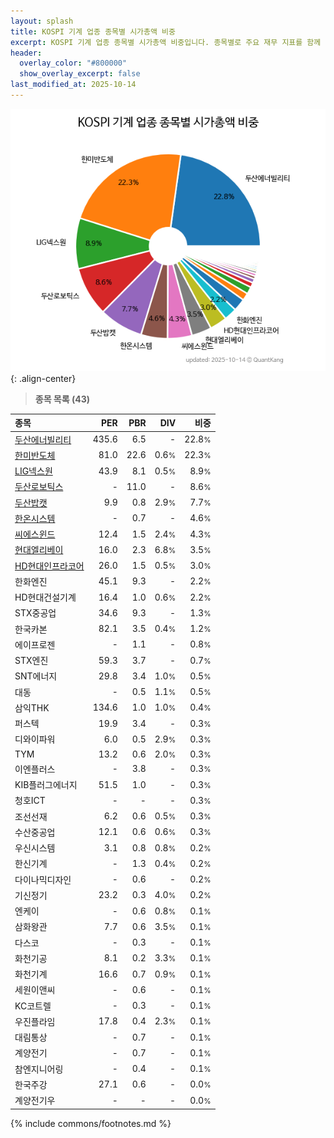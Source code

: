 ```yaml
---
layout: splash
title: KOSPI 기계 업종 종목별 시가총액 비중
excerpt: KOSPI 기계 업종 종목별 시가총액 비중입니다. 종목별로 주요 재무 지표를 함께 표시합니다.
header:
  overlay_color: "#800000"
  show_overlay_excerpt: false
last_modified_at: 2025-10-14
---
```



![KOSPI 기계 업종 종목별 시가총액 비중](/stats/sector/images/kospi_업종_기계_종목.png){: .align-center}


> **종목 목록 (43)**<a id="list"></a>

| **종목** | **PER** | **PBR** | **DIV** | **비중** |
| :------- | ------: | ------: | ------: | -------: |
| [두산에너빌리티](/034020/) | 435.6 | 6.5 | - | 22.8<small>%</small> |
| [한미반도체](/042700/) | 81.0 | 22.6 | 0.6<small>%</small> | 22.3<small>%</small> |
| [LIG넥스원](/079550/) | 43.9 | 8.1 | 0.5<small>%</small> | 8.9<small>%</small> |
| [두산로보틱스](/454910/) | - | 11.0 | - | 8.6<small>%</small> |
| [두산밥캣](/241560/) | 9.9 | 0.8 | 2.9<small>%</small> | 7.7<small>%</small> |
| [한온시스템](/018880/) | - | 0.7 | - | 4.6<small>%</small> |
| [씨에스윈드](/112610/) | 12.4 | 1.5 | 2.4<small>%</small> | 4.3<small>%</small> |
| [현대엘리베이](/017800/) | 16.0 | 2.3 | 6.8<small>%</small> | 3.5<small>%</small> |
| [HD현대인프라코어](/042670/) | 26.0 | 1.5 | 0.5<small>%</small> | 3.0<small>%</small> |
| 한화엔진 | 45.1 | 9.3 | - | 2.2<small>%</small> |
| HD현대건설기계 | 16.4 | 1.0 | 0.6<small>%</small> | 2.2<small>%</small> |
| STX중공업 | 34.6 | 9.3 | - | 1.3<small>%</small> |
| 한국카본 | 82.1 | 3.5 | 0.4<small>%</small> | 1.2<small>%</small> |
| 에이프로젠 | - | 1.1 | - | 0.8<small>%</small> |
| STX엔진 | 59.3 | 3.7 | - | 0.7<small>%</small> |
| SNT에너지 | 29.8 | 3.4 | 1.0<small>%</small> | 0.5<small>%</small> |
| 대동 | - | 0.5 | 1.1<small>%</small> | 0.5<small>%</small> |
| 삼익THK | 134.6 | 1.0 | 1.0<small>%</small> | 0.4<small>%</small> |
| 퍼스텍 | 19.9 | 3.4 | - | 0.3<small>%</small> |
| 디와이파워 | 6.0 | 0.5 | 2.9<small>%</small> | 0.3<small>%</small> |
| TYM | 13.2 | 0.6 | 2.0<small>%</small> | 0.3<small>%</small> |
| 이엔플러스 | - | 3.8 | - | 0.3<small>%</small> |
| KIB플러그에너지 | 51.5 | 1.0 | - | 0.3<small>%</small> |
| 청호ICT | - | - | - | 0.3<small>%</small> |
| 조선선재 | 6.2 | 0.6 | 0.5<small>%</small> | 0.3<small>%</small> |
| 수산중공업 | 12.1 | 0.6 | 0.6<small>%</small> | 0.3<small>%</small> |
| 우신시스템 | 3.1 | 0.8 | 0.8<small>%</small> | 0.2<small>%</small> |
| 한신기계 | - | 1.3 | 0.4<small>%</small> | 0.2<small>%</small> |
| 다이나믹디자인 | - | 0.6 | - | 0.2<small>%</small> |
| 기신정기 | 23.2 | 0.3 | 4.0<small>%</small> | 0.2<small>%</small> |
| 엔케이 | - | 0.6 | 0.8<small>%</small> | 0.1<small>%</small> |
| 삼화왕관 | 7.7 | 0.6 | 3.5<small>%</small> | 0.1<small>%</small> |
| 다스코 | - | 0.3 | - | 0.1<small>%</small> |
| 화천기공 | 8.1 | 0.2 | 3.3<small>%</small> | 0.1<small>%</small> |
| 화천기계 | 16.6 | 0.7 | 0.9<small>%</small> | 0.1<small>%</small> |
| 세원이앤씨 | - | 0.6 | - | 0.1<small>%</small> |
| KC코트렐 | - | 0.3 | - | 0.1<small>%</small> |
| 우진플라임 | 17.8 | 0.4 | 2.3<small>%</small> | 0.1<small>%</small> |
| 대림통상 | - | 0.7 | - | 0.1<small>%</small> |
| 계양전기 | - | 0.7 | - | 0.1<small>%</small> |
| 참엔지니어링 | - | 0.4 | - | 0.1<small>%</small> |
| 한국주강 | 27.1 | 0.6 | - | 0.0<small>%</small> |
| 계양전기우 | - | - | - | 0.0<small>%</small> |

{% include commons/footnotes.md %}